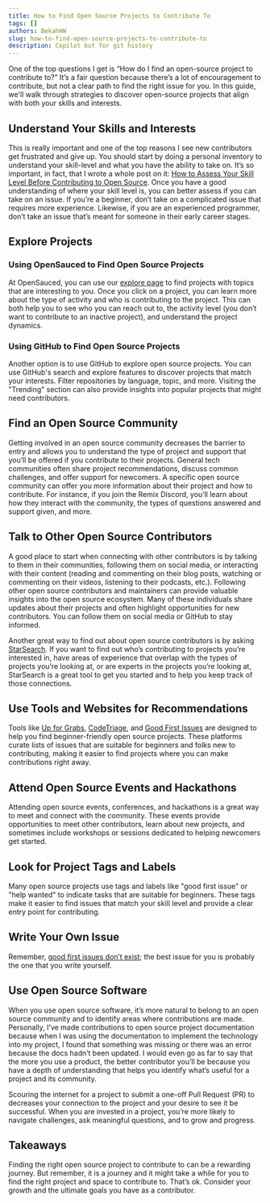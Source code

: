 ```yaml
---
title: How to Find Open Source Projects to Contribute To
tags: []
authors: BekahHW
slug: how-to-find-open-source-projects-to-contribute-to
description: Copilot but for git history
---
```


One of the top questions I get is “How do I find an open-source project to contribute to?” It’s a fair question because there’s a lot of encouragement to contribute, but not a clear path to find the right issue for you. In this guide, we'll walk through strategies to discover open-source projects that align with both your skills and interests.

<!-- truncate -->

## Understand Your Skills and Interests

This is really important and one of the top reasons I see new contributors get frustrated and give up. You should start by doing a personal inventory to understand your skill-level and what you have the ability to take on. It’s so important, in fact, that I wrote a whole post on it: [How to Assess Your Skill Level Before Contributing to Open Source](https://dev.to/opensauced/how-to-assess-your-skill-level-before-contributing-to-open-source-4pn3).
Once you have a good understanding of where your skill level is, you can better assess if you can take on an issue. If you’re a beginner, don’t take on a complicated issue that requires more experience. Likewise, if you are an experienced programmer, don’t take an issue that’s meant for someone in their early career stages. 

## Explore Projects

### Using OpenSauced to Find Open Source Projects

At OpenSauced, you can use our [explore page](https://app.opensauced.pizza/explore/topic/javascript/dashboard/filter/recent) to find projects with topics that are interesting to you. Once you click on a project, you can learn more about the type of activity and who is contributing to the project. This can both help you to see who you can reach out to, the activity level (you don’t want to contribute to an inactive project), and understand the project dynamics. 

### Using GitHub to Find Open Source Projects

Another option is to use GitHub to explore open source projects.  You can use GitHub's search and explore features to discover projects that match your interests. Filter repositories by language, topic, and more. Visiting the "Trending" section can also provide insights into popular projects that might need contributors.

## Find an Open Source Community

Getting involved in an open source community decreases the barrier to entry and allows you to understand the type of project and support that you’ll be offered if you contribute to their projects. General tech communities often share project recommendations, discuss common challenges, and offer support for newcomers. A specific open source community can offer you more information about their project and how to contribute. For instance, if you join the Remix Discord, you’ll learn about how they interact with the community, the types of questions answered and support given, and more. 

## Talk to Other Open Source Contributors

A good place to start when connecting with other contributors is by talking to them in their communities, following them on social media, or interacting with their content (reading and commenting on their blog posts, watching or commenting on their videos, listening to their podcasts, etc.). Following other open source contributors and maintainers can provide valuable insights into the open source ecosystem. Many of these individuals share updates about their projects and often highlight opportunities for new contributors. You can follow them on social media or GitHub to stay informed.

Another great way to find out about open source contributors is by asking [StarSearch](https://oss.fyi/use-star-search). If you want to find out who’s contributing to projects you’re interested in, have areas of experience that overlap with the types of projects you’re looking at, or are experts in the projects you’re looking at, StarSearch is a great tool to get you started and to help you keep track of those connections. 

## Use Tools and Websites for Recommendations

Tools like [Up for Grabs](https://up-for-grabs.net/#/), [CodeTriage](https://www.codetriage.com/), and [Good First Issues](https://goodfirstissues.com/) are designed to help you find beginner-friendly open source projects. These platforms curate lists of issues that are suitable for beginners and folks new to contributing, making it easier to find projects where you can make contributions right away.

## Attend Open Source Events and Hackathons

Attending open source events, conferences, and hackathons is a great way to meet and connect with the community. These events provide opportunities to meet other contributors, learn about new projects, and sometimes include workshops or sessions dedicated to helping newcomers get started.

## Look for Project Tags and Labels

Many open source projects use tags and labels like "good first issue" or "help wanted" to indicate tasks that are suitable for beginners. These tags make it easier to find issues that match your skill level and provide a clear entry point for contributing.

## Write Your Own Issue
Remember, [good first issues don’t exist](https://opensauced.pizza/blog/good-first-issues-dont-exist); the best issue for you  is probably the one that you write yourself. 

## Use Open Source Software
When you use open source software, it’s more natural to belong to an open source community and to identify areas where contributions are made. Personally, I’ve made contributions to open source project documentation because when I was using the documentation to implement the technology into my project, I found that something was missing or there was an error because the docs hadn’t been updated. I would even go as far to say that the more you use a product, the better contributor you’ll be because you have a depth of understanding that helps you identify what’s useful for a project and its community. 

Scouring the internet for a project to submit a one-off Pull Request (PR) to decreases your connection to the project and your desire to see it be successful. When you are invested in a project, you’re more likely to navigate challenges, ask meaningful questions, and to grow and progress. 

## Takeaways

Finding the right open source project to contribute to can be a rewarding journey. But remember, it is a journey and it might take a while for you to find the right project and space to contribute to. That’s ok. Consider your growth and the ultimate goals you have as a contributor.

